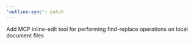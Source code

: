 ```yaml
---
'outline-sync': patch
---
```


Add MCP inline-edit tool for performing find-replace operations on local document files
